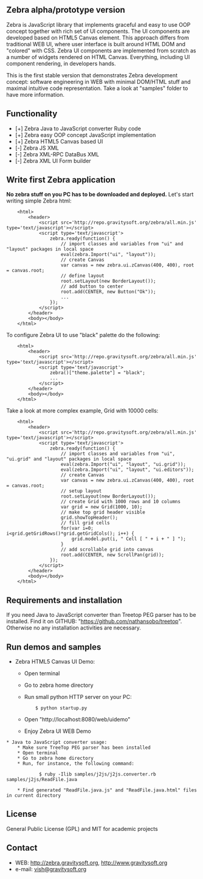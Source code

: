 ## Zebra alpha/prototype version

Zebra is JavaScript library that implements graceful and easy to use OOP concept together with rich set of UI 
components. The UI components are developed based on HTML5 Canvas element. This approach differs from 
traditional WEB UI, where user interface is built around HTML DOM and "colored" with CSS. Zebra UI components 
are implemented from scratch as a number of widgets rendered on HTML Canvas. Everything, including UI component 
rendering, in developers hands.

This is the first stable version that demonstrates Zebra development concept: software engineering in WEB with minimal
DOM/HTML stuff and maximal intuitive code representation. Take a look at "samples" folder to have more information. 

## Functionality

   * [+] Zebra Java to JavaScript converter Ruby code
   * [+] Zebra easy OOP concept JavaScript implementation
   * [+] Zebra HTML5 Canvas based UI
   * [-] Zebra JS XML
   * [-] Zebra XML-RPC DataBus XML
   * [-] Zebra XML UI Form builder

## Write first Zebra application

**No zebra stuff on you PC has to be downloaded and deployed.** Let's start writing simple Zebra html:

		<html>
			<header>
				<script src='http://repo.gravitysoft.org/zebra/all.min.js' type='text/javascript'></script>
				<script type='text/javascript'>
				    zebra.ready(function() {
						// import classes and variables from "ui" and "layout" packages in local space
						eval(zebra.Import("ui", "layout"));
						// create Canvas
					    var canvas = new zebra.ui.zCanvas(400, 400), root = canvas.root;
						// define layout
						root.setLayout(new BorderLayout());
						// add button to center
						root.add(CENTER, new Button("Ok"));
						...
			 		});
				</script>
			</header>
			<body></body>
		</html>

To configure Zebra UI to use "black" palette do the following:

		<html>
			<header>
				<script src='http://repo.gravitysoft.org/zebra/all.min.js' type='text/javascript'></script>
				<script type='text/javascript'>
					zebra()["theme.palette"] = "black";
					...
				</script>
			</header>
			<body></body>
		</html>

Take a look at more complex example, Grid with 10000 cells:

		<html>
			<header>
				<script src='http://repo.gravitysoft.org/zebra/all.min.js' type='text/javascript'></script>
				<script type='text/javascript'>
				    zebra.ready(function() {
						// import classes and variables from "ui", "ui.grid" and "layout" packages in local space
						eval(zebra.Import("ui", "layout", "ui.grid"));
						eval(zebra.Import("ui", "layout", "ui.editors"));
						// create Canvas
					    var canvas = new zebra.ui.zCanvas(400, 400), root = canvas.root;
                        // setup layout
					    root.setLayout(new BorderLayout());
						// create Grid with 1000 rows and 10 columns
						var grid = new Grid(1000, 10);
						// make top grid header visible
						grid.showTopHeader();
						// fill grid cells 
						for(var i=0; i<grid.getGridRows()*grid.getGridCols(); i++) {
							grid.model.put(i, " Cell [ " + i + " ] ");
						}
						// add scrollable grid into canvas
						root.add(CENTER, new ScrollPan(grid));
			 		});
				</script>
			</header>
			<body></body>
		</html>


## Requirements and installation

If you need Java to JavaScript converter than Treetop PEG parser has to be installed. 
Find it on GITHUB: "https://github.com/nathansobo/treetop". Otherwise no any installation 
activities are necessary.

## Run demos and samples

   * Zebra HTML5 Canvas UI Demo:
   	  * Open terminal
      * Go to zebra home directory
      * Run small python HTTP server on your PC:
 
     			$ python startup.py
  
      * Open "http://localhost:8080/web/uidemo"
      * Enjoy Zebra UI WEB Demo 

	* Java to JavaScript converter usage:
		* Make sure TreeTop PEG parser has been installed 
		* Open terminal
		* Go to zebra home directory
		* Run, for instance, the following command:
	 
	   			$ ruby -Ilib samples/j2js/j2js.converter.rb  samples/j2js/ReadFile.java 
	
		* Find generated "ReadFile.java.js" and "ReadFile.java.html" files in current directory


## License 

General Public License (GPL) and MIT for academic projects
 
## Contact

   * WEB: http://zebra.gravitysoft.org, http://www.gravitysoft.org
   * e-mail: vish@gravitysoft.org

